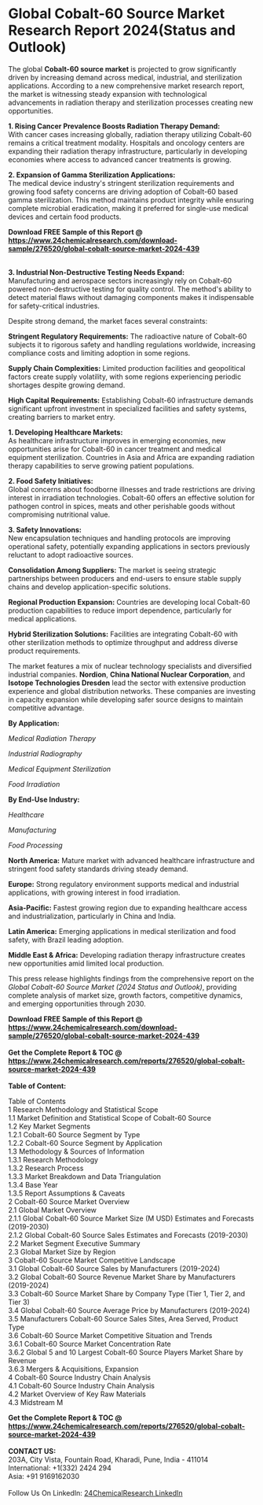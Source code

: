 <h1>Global Cobalt-60 Source Market Research Report 2024(Status and Outlook)</h1><p>The global <strong>Cobalt-60 source market</strong> is projected to grow significantly driven by increasing demand across medical, industrial, and sterilization applications. According to a new comprehensive market research report, the market is witnessing steady expansion with technological advancements in radiation therapy and sterilization processes creating new opportunities.</p><p><strong>1. Rising Cancer Prevalence Boosts Radiation Therapy Demand:</strong><br>
With cancer cases increasing globally, radiation therapy utilizing Cobalt-60 remains a critical treatment modality. Hospitals and oncology centers are expanding their radiation therapy infrastructure, particularly in developing economies where access to advanced cancer treatments is growing.</p><p><strong>2. Expansion of Gamma Sterilization Applications:</strong><br>
The medical device industry's stringent sterilization requirements and growing food safety concerns are driving adoption of Cobalt-60 based gamma sterilization. This method maintains product integrity while ensuring complete microbial eradication, making it preferred for single-use medical devices and certain food products.</p><div><b>Download FREE Sample of this Report @ 
            <a href="https://www.24chemicalresearch.com/download-sample/276520/global-cobalt-source-market-2024-439">
            https://www.24chemicalresearch.com/download-sample/276520/global-cobalt-source-market-2024-439</a></b></div><br><p><strong>3. Industrial Non-Destructive Testing Needs Expand:</strong><br>
Manufacturing and aerospace sectors increasingly rely on Cobalt-60 powered non-destructive testing for quality control. The method's ability to detect material flaws without damaging components makes it indispensable for safety-critical industries.</p><p>Despite strong demand, the market faces several constraints:</p><p><strong>Stringent Regulatory Requirements:</strong> The radioactive nature of Cobalt-60 subjects it to rigorous safety and handling regulations worldwide, increasing compliance costs and limiting adoption in some regions.</p><p><strong>Supply Chain Complexities:</strong> Limited production facilities and geopolitical factors create supply volatility, with some regions experiencing periodic shortages despite growing demand.</p><p><strong>High Capital Requirements:</strong> Establishing Cobalt-60 infrastructure demands significant upfront investment in specialized facilities and safety systems, creating barriers to market entry.</p><p><strong>1. Developing Healthcare Markets:</strong><br>
As healthcare infrastructure improves in emerging economies, new opportunities arise for Cobalt-60 in cancer treatment and medical equipment sterilization. Countries in Asia and Africa are expanding radiation therapy capabilities to serve growing patient populations.</p><p><strong>2. Food Safety Initiatives:</strong><br>
Global concerns about foodborne illnesses and trade restrictions are driving interest in irradiation technologies. Cobalt-60 offers an effective solution for pathogen control in spices, meats and other perishable goods without compromising nutritional value.</p><p><strong>3. Safety Innovations:</strong><br>
New encapsulation techniques and handling protocols are improving operational safety, potentially expanding applications in sectors previously reluctant to adopt radioactive sources.</p><p><strong>Consolidation Among Suppliers:</strong> The market is seeing strategic partnerships between producers and end-users to ensure stable supply chains and develop application-specific solutions.</p><p><strong>Regional Production Expansion:</strong> Countries are developing local Cobalt-60 production capabilities to reduce import dependence, particularly for medical applications.</p><p><strong>Hybrid Sterilization Solutions:</strong> Facilities are integrating Cobalt-60 with other sterilization methods to optimize throughput and address diverse product requirements.</p><p>The market features a mix of nuclear technology specialists and diversified industrial companies. <strong>Nordion</strong>, <strong>China National Nuclear Corporation</strong>, and <strong>Isotope Technologies Dresden</strong> lead the sector with extensive production experience and global distribution networks. These companies are investing in capacity expansion while developing safer source designs to maintain competitive advantage.</p><p><strong>By Application:</strong></p><p><em>Medical Radiation Therapy</em></p><p><em>Industrial Radiography</em></p><p><em>Medical Equipment Sterilization</em></p><p><em>Food Irradiation</em></p><p><strong>By End-Use Industry:</strong></p><p><em>Healthcare</em></p><p><em>Manufacturing</em></p><p><em>Food Processing</em></p><p><strong>North America:</strong> Mature market with advanced healthcare infrastructure and stringent food safety standards driving steady demand.</p><p><strong>Europe:</strong> Strong regulatory environment supports medical and industrial applications, with growing interest in food irradiation.</p><p><strong>Asia-Pacific:</strong> Fastest growing region due to expanding healthcare access and industrialization, particularly in China and India.</p><p><strong>Latin America:</strong> Emerging applications in medical sterilization and food safety, with Brazil leading adoption.</p><p><strong>Middle East &amp; Africa:</strong> Developing radiation therapy infrastructure creates new opportunities amid limited local production.</p><p>This press release highlights findings from the comprehensive report on the <em>Global Cobalt-60 Source Market (2024 Status and Outlook)</em>, providing complete analysis of market size, growth factors, competitive dynamics, and emerging opportunities through 2030.</p><div><b>Download FREE Sample of this Report @ 
            <a href="https://www.24chemicalresearch.com/download-sample/276520/global-cobalt-source-market-2024-439">
            https://www.24chemicalresearch.com/download-sample/276520/global-cobalt-source-market-2024-439</a></b></div><br><div><b>Get the Complete Report & TOC @ 
            <a href="https://www.24chemicalresearch.com/reports/276520/global-cobalt-source-market-2024-439">
            https://www.24chemicalresearch.com/reports/276520/global-cobalt-source-market-2024-439</a></b></div><br>
            <b>Table of Content:</b><p>Table of Contents<br />
1 Research Methodology and Statistical Scope<br />
1.1 Market Definition and Statistical Scope of Cobalt-60 Source<br />
1.2 Key Market Segments<br />
1.2.1 Cobalt-60 Source Segment by Type<br />
1.2.2 Cobalt-60 Source Segment by Application<br />
1.3 Methodology & Sources of Information<br />
1.3.1 Research Methodology<br />
1.3.2 Research Process<br />
1.3.3 Market Breakdown and Data Triangulation<br />
1.3.4 Base Year<br />
1.3.5 Report Assumptions & Caveats<br />
2 Cobalt-60 Source Market Overview<br />
2.1 Global Market Overview<br />
2.1.1 Global Cobalt-60 Source Market Size (M USD) Estimates and Forecasts (2019-2030)<br />
2.1.2 Global Cobalt-60 Source Sales Estimates and Forecasts (2019-2030)<br />
2.2 Market Segment Executive Summary<br />
2.3 Global Market Size by Region<br />
3 Cobalt-60 Source Market Competitive Landscape<br />
3.1 Global Cobalt-60 Source Sales by Manufacturers (2019-2024)<br />
3.2 Global Cobalt-60 Source Revenue Market Share by Manufacturers (2019-2024)<br />
3.3 Cobalt-60 Source Market Share by Company Type (Tier 1, Tier 2, and Tier 3)<br />
3.4 Global Cobalt-60 Source Average Price by Manufacturers (2019-2024)<br />
3.5 Manufacturers Cobalt-60 Source Sales Sites, Area Served, Product Type<br />
3.6 Cobalt-60 Source Market Competitive Situation and Trends<br />
3.6.1 Cobalt-60 Source Market Concentration Rate<br />
3.6.2 Global 5 and 10 Largest Cobalt-60 Source Players Market Share by Revenue<br />
3.6.3 Mergers & Acquisitions, Expansion<br />
4 Cobalt-60 Source Industry Chain Analysis<br />
4.1 Cobalt-60 Source Industry Chain Analysis<br />
4.2 Market Overview of Key Raw Materials<br />
4.3 Midstream M</p><div><b>Get the Complete Report & TOC @ 
            <a href="https://www.24chemicalresearch.com/reports/276520/global-cobalt-source-market-2024-439">
            https://www.24chemicalresearch.com/reports/276520/global-cobalt-source-market-2024-439</a></b></div><br><b>CONTACT US:</b><br>
            203A, City Vista, Fountain Road, Kharadi, Pune, India - 411014<br>
            International: +1(332) 2424 294<br>
            Asia: +91 9169162030 <br><br>
            Follow Us On LinkedIn: <a href="https://www.linkedin.com/company/24chemicalresearch/">24ChemicalResearch LinkedIn</a>